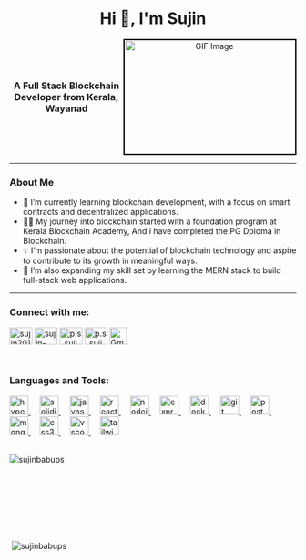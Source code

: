 <h1 align="center">Hi 👋, I'm Sujin</h1>
<div>
<div style="display: flex; align-items: center; justify-content: space-between;">
  <h3 style="margin: 0; text-align: center; flex: 1;">
    A Full Stack Blockchain Developer from Kerala, Wayanad
  </h3>
  
  <div style="flex: 1; text-align: center;">
    <img src="https://media4.giphy.com/media/v1.Y2lkPTc5MGI3NjExNjNraGl0NXZsMWU5a3M4ODQ4ZXFzMTRsaXlvcnFmMGE3cjA0OWNkZyZlcD12MV9pbnRlcm5hbF9naWZfYnlfaWQmY3Q9Zw/RbDKaczqWovIugyJmW/giphy.webp" 
         style="height: 200px; width: 300px; border: 2px solid #000;" alt="GIF Image">
  </div>
</div>


---

### About Me

- 🌱 I’m currently learning blockchain development, with a focus on smart contracts and decentralized applications.
- 👨‍💻 My journey into blockchain started with a foundation program at Kerala Blockchain Academy, And i have completed the PG Dploma in Blockchain.
- 💡 I’m passionate about the potential of blockchain technology and aspire to contribute to its growth in meaningful ways.
- 🚀 I’m also expanding my skill set by learning the MERN stack to build full-stack web applications.
---

<h3 align="left">Connect with me:</h3>
<p align="left">
<a href="https://x.com/p_s_Sujin" target="blank"><img align="center" src="https://raw.githubusercontent.com/rahuldkjain/github-profile-readme-generator/master/src/images/icons/Social/twitter.svg" alt="sujin20161122" height="30" width="40" /></a>
<a href="https://linkedin.com/in/sujin-babu-p-s-341457205" target="blank"><img align="center" src="https://raw.githubusercontent.com/rahuldkjain/github-profile-readme-generator/master/src/images/icons/Social/linked-in-alt.svg" alt="sujin-babu-p-s-341457205" height="30" width="40" /></a>
<a href="https://instagram.com/p.s_sujin" target="blank"><img align="center" src="https://raw.githubusercontent.com/rahuldkjain/github-profile-readme-generator/master/src/images/icons/Social/instagram.svg" alt="p.s_sujin" height="30" width="40" /></a>
<a href="https://discord.com/channels/sujinbabups_49183" target="blank"><img align="center" src="https://raw.githubusercontent.com/rahuldkjain/github-profile-readme-generator/master/src/images/icons/Social/discord.svg" alt="p.s_sujin" height="30" width="40" /></a>

<a href="mailto:sujinbabups@gmail.com" target="_blank">
    <img align="center" src="https://imgs.search.brave.com/WmOFe_GNIJk-5qSd9NGkJhSktQaDBP-FFcvlqY5I3TM/rs:fit:500:0:0:0/g:ce/aHR0cHM6Ly9jZG4t/aWNvbnMtcG5nLmZy/ZWVwaWsuY29tLzI1/Ni81OTY4LzU5Njg1/MzQucG5nP3NlbXQ9/YWlzX2h5YnJpZA" alt="Gmail" height="30" width="30" />
</a>


</p>

<br>

<h3 align="left">Languages and Tools:</h3>

<div align="left">
  <a href="https://hyperledger-fabric.readthedocs.io/" target="_blank">
    <img src="https://img.shields.io/badge/Hyperledger%20Fabric-2F3134?logo=hyperledger&logoColor=white&style=for-the-badge" height="33" alt="hyperledger fabric logo" />
  </a>
  <img width="12" />
  
  <a href="https://soliditylang.org/" target="_blank">
    <img src="https://img.shields.io/badge/Solidity-363636?logo=solidity&logoColor=white&style=for-the-badge" height="33" alt="solidity logo" />
  </a>
  <img width="12" />
  
  <a href="https://developer.mozilla.org/en-US/docs/Web/JavaScript" target="_blank">
    <img src="https://img.shields.io/badge/JavaScript-F7DF1E?logo=javascript&logoColor=black&style=for-the-badge" height="33" alt="javascript logo" />
  </a>
  <img width="12" />
  
  <a href="https://reactjs.org/" target="_blank">
    <img src="https://img.shields.io/badge/React-61DAFB?logo=react&logoColor=black&style=for-the-badge" height="33" alt="react logo" />
  </a>
  <img width="12" />

  <a href="https://nodejs.org/" target="_blank">
    <img src="https://img.shields.io/badge/Node.js-339933?logo=nodedotjs&logoColor=white&style=for-the-badge" height="33" alt="nodejs logo" />
  </a>
  <img width="12" />

  <a href="https://expressjs.com/" target="_blank">
    <img src="https://img.shields.io/badge/Express-000000?logo=express&logoColor=white&style=for-the-badge" height="33" alt="express logo" />
  </a>
  <img width="12" />
  
  <a href="https://www.docker.com/" target="_blank">
    <img src="https://img.shields.io/badge/Docker-2496ED?logo=docker&logoColor=white&style=for-the-badge" height="33" alt="docker logo" />
  </a>
  <img width="12" />

  <a href="https://git-scm.com/" target="_blank">
    <img src="https://img.shields.io/badge/Git-F05032?logo=git&logoColor=white&style=for-the-badge" height="33" alt="git logo" />
  </a>
  <img width="12" />
  
  <a href="https://www.postman.com/" target="_blank">
    <img src="https://img.shields.io/badge/Postman-FF6C37?logo=postman&logoColor=black&style=for-the-badge" height="33" alt="postman logo" />
  </a>
  <img width="12" />

  <a href="https://www.mongodb.com/" target="_blank">
    <img src="https://img.shields.io/badge/MongoDB-47A248?logo=mongodb&logoColor=white&style=for-the-badge" height="33" alt="mongodb logo" />
  </a>
  <img width="12" />
  
  <a href="https://developer.mozilla.org/en-US/docs/Web/CSS" target="_blank">
    <img src="https://img.shields.io/badge/CSS3-1572B6?logo=css3&logoColor=white&style=for-the-badge" height="33" alt="css3 logo" />
  </a>
  <img width="12" />
  
  <a href="https://code.visualstudio.com/" target="_blank">
    <img src="https://img.shields.io/badge/Visual%20Studio%20Code-007ACC?logo=visualstudiocode&logoColor=white&style=for-the-badge" height="33" alt="vscode logo" />
  </a>
    <img width="12" />

  <a href="https://tailwindcss.com/" target="_blank">
    <img src="https://img.shields.io/badge/Tailwind%20CSS-06B6D4?logo=tailwindcss&logoColor=black&style=for-the-badge" height="33" alt="tailwindcss logo" />
  </a>
</div>

<br>

<p><img align="left" src="https://github-readme-stats.vercel.app/api/top-langs?username=sujinbabups&show_icons=true&locale=en&layout=compact" alt="sujinbabups" /></p>
<br><br><br><br><br><br><br><br>

<p>&nbsp;<img align="center" src="https://github-readme-stats.vercel.app/api?username=sujinbabups&show_icons=true&locale=en" alt="sujinbabups" /></p>
